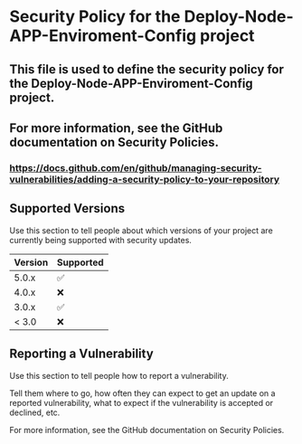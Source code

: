 # Security Policy for the Deploy-Node-APP-Enviroment-Config project
## This file is used to define the security policy for the Deploy-Node-APP-Enviroment-Config project.
## For more information, see the GitHub documentation on Security Policies.
### https://docs.github.com/en/github/managing-security-vulnerabilities/adding-a-security-policy-to-your-repository

## Supported Versions 

Use this section to tell people about which versions of your project are
currently being supported with security updates.

| Version | Supported          |
| ------- | ------------------ |
| 5.0.x   | :white_check_mark: |
| 4.0.x   | :x:                |
| 3.0.x   | :white_check_mark: |
| < 3.0   | :x:                |

## Reporting a Vulnerability

Use this section to tell people how to report a vulnerability.

Tell them where to go, how often they can expect to get an update on a
reported vulnerability, what to expect if the vulnerability is accepted or
declined, etc.

For more information, see the GitHub documentation on Security Policies.